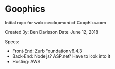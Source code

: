 # Goophics
Initial repo for web development of Goophics.com

Created By: Ben Davisson
Date:  June 12, 2018

Specs:
- Front-End: Zurb Foundation v6.4.3
- Back-End: Node.js? ASP.net? Have to look into it
- Hosting: AWS
